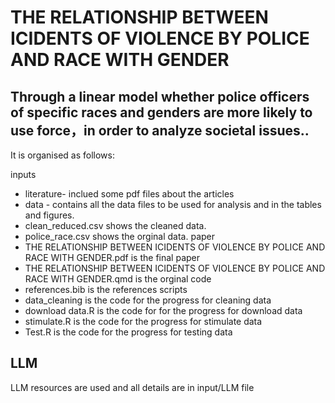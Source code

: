 # THE RELATIONSHIP BETWEEN ICIDENTS OF VIOLENCE BY POLICE AND RACE WITH GENDER

## Through a linear model whether police officers of specific races and genders are more likely to use force，in order to analyze societal issues..

It is organised as follows:

inputs
  - literature- inclued some pdf files about the articles
  - data - contains all the data files to be used for analysis and in the tables and figures.
  - clean_reduced.csv shows the cleaned data.
  - police_race.csv shows the orginal data.
paper
  - THE RELATIONSHIP BETWEEN ICIDENTS OF VIOLENCE BY POLICE AND RACE WITH GENDER.pdf is the final paper
  - THE RELATIONSHIP BETWEEN ICIDENTS OF VIOLENCE BY POLICE AND RACE WITH GENDER.qmd is the orginal code
  - references.bib is the references
scripts
  - data_cleaning is the code for the progress for cleaning data
  - download data.R is the code for for the progress for download data
  - stimulate.R is the code for the progress for stimulate data
  - Test.R is the code for the progress for testing data

## LLM

LLM resources are used and all details are in input/LLM file
